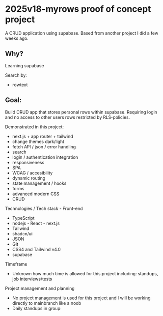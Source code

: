 # 2025v18-myrows proof of concept project
  
A CRUD application using supabase. Based from another project I did a few weeks ago.
  
## Why?  
Learning supabase
   
Search by:
* rowtext
   
## Goal:  
Build CRUD app that stores personal rows within supabase. Requiring login and no access to other users rows restricted by RLS-policies.

Demonstrated in this project:  
* next.js + app router + tailwind  
* change themes dark/light  
* fetch API / json / error handling  
* search  
* login / authentication integration
* responsiveness
* SPA
* WCAG / accesibility
* dynamic routing
* state management / hooks
* forms
* advanced modern CSS
* CRUD
  
Technologies / Tech stack - Front-end  
* TypeScript
* nodejs - React - next.js
* Tailwind
* shadcn/ui
* JSON
* Git
* CSS4 and Tailwind v4.0
* supabase

Timeframe 
* Unknown how much time is allowed for this project
  including: standups, job interviews/tests

Project management and planning
* No project management is used for this project and I will be working directly to mainbranch like a noob
* Daily standups in group
